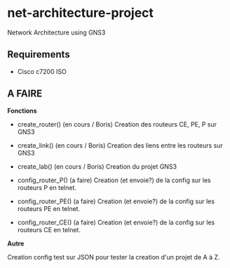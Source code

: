 # net-architecture-project
Network Architecture using GNS3

## Requirements
* Cisco c7200 ISO

## A FAIRE

**Fonctions**

- create_router() (en cours / Boris)
Creation des routeurs CE, PE, P sur GNS3

- create_link() (en cours / Boris)
Creation des liens entre les routeurs sur GNS3

- create_lab() (en cours / Boris)
Creation du projet GNS3

- config_router_P() (a faire)
Creation (et envoie?) de la config sur les routeurs P en telnet.

- config_router_PE() (a faire)
Creation (et envoie?) de la config sur les routeurs PE en telnet.

- config_router_CE() (a faire)
Creation (et envoie?) de la config sur les routeurs CE en telnet.

**Autre**

Creation config test sur JSON pour tester la creation d'un projet de A à Z.
